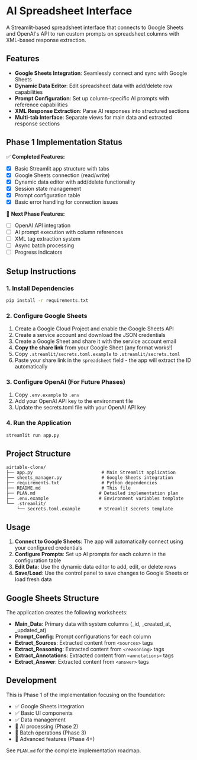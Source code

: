 # AI Spreadsheet Interface

A Streamlit-based spreadsheet interface that connects to Google Sheets and OpenAI's API to run custom prompts on spreadsheet columns with XML-based response extraction.

## Features

- **Google Sheets Integration**: Seamlessly connect and sync with Google Sheets
- **Dynamic Data Editor**: Edit spreadsheet data with add/delete row capabilities  
- **Prompt Configuration**: Set up column-specific AI prompts with reference capabilities
- **XML Response Extraction**: Parse AI responses into structured sections
- **Multi-tab Interface**: Separate views for main data and extracted response sections

## Phase 1 Implementation Status

✅ **Completed Features:**
- [x] Basic Streamlit app structure with tabs
- [x] Google Sheets connection (read/write) 
- [x] Dynamic data editor with add/delete functionality
- [x] Session state management
- [x] Prompt configuration table
- [x] Basic error handling for connection issues

🚧 **Next Phase Features:**
- [ ] OpenAI API integration
- [ ] AI prompt execution with column references
- [ ] XML tag extraction system
- [ ] Async batch processing
- [ ] Progress indicators

## Setup Instructions

### 1. Install Dependencies

```bash
pip install -r requirements.txt
```

### 2. Configure Google Sheets

1. Create a Google Cloud Project and enable the Google Sheets API
2. Create a service account and download the JSON credentials  
3. Create a Google Sheet and share it with the service account email
4. **Copy the share link** from your Google Sheet (any format works!)
5. Copy `.streamlit/secrets.toml.example` to `.streamlit/secrets.toml`
6. Paste your share link in the `spreadsheet` field - the app will extract the ID automatically

### 3. Configure OpenAI (For Future Phases)

1. Copy `.env.example` to `.env`
2. Add your OpenAI API key to the environment file
3. Update the secrets.toml file with your OpenAI API key

### 4. Run the Application

```bash
streamlit run app.py
```

## Project Structure

```
airtable-clone/
├── app.py                          # Main Streamlit application
├── sheets_manager.py               # Google Sheets integration
├── requirements.txt                # Python dependencies
├── README.md                       # This file
├── PLAN.md                        # Detailed implementation plan
├── .env.example                   # Environment variables template
└── .streamlit/
    └── secrets.toml.example       # Streamlit secrets template
```

## Usage

1. **Connect to Google Sheets**: The app will automatically connect using your configured credentials
2. **Configure Prompts**: Set up AI prompts for each column in the configuration table
3. **Edit Data**: Use the dynamic data editor to add, edit, or delete rows
4. **Save/Load**: Use the control panel to save changes to Google Sheets or load fresh data

## Google Sheets Structure

The application creates the following worksheets:

- **Main_Data**: Primary data with system columns (_id, _created_at, _updated_at)
- **Prompt_Config**: Prompt configurations for each column
- **Extract_Sources**: Extracted content from `<sources>` tags
- **Extract_Reasoning**: Extracted content from `<reasoning>` tags  
- **Extract_Annotations**: Extracted content from `<annotations>` tags
- **Extract_Answer**: Extracted content from `<answer>` tags

## Development

This is Phase 1 of the implementation focusing on the foundation:
- ✅ Google Sheets integration 
- ✅ Basic UI components
- ✅ Data management
- 🚧 AI processing (Phase 2)
- 🚧 Batch operations (Phase 3)
- 🚧 Advanced features (Phase 4+)

See `PLAN.md` for the complete implementation roadmap.